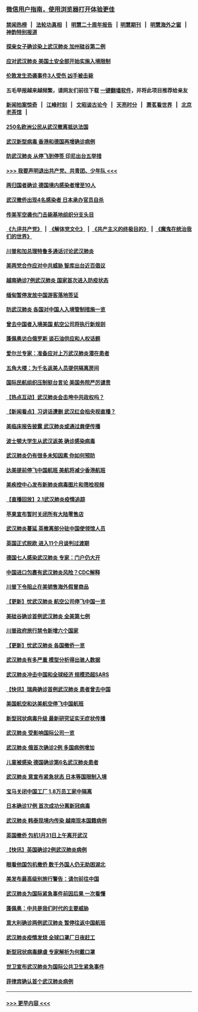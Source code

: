 ### [微信用户指南，使用浏览器打开体验更佳](https://github.com/gfw-breaker/banned-news1/blob/master/indexes/wechat-guide.md?t=0)
#### [禁闻热榜](热点新闻.md?t=0)  &nbsp;&nbsp;|&nbsp;&nbsp; [法轮功真相](https://github.com/gfw-breaker/truth/blob/master/README.md?t=0) &nbsp;&nbsp;|&nbsp;&nbsp; [明慧二十周年报告](https://github.com/gfw-breaker/mh-reports/blob/master/README.md?t=0) &nbsp;&nbsp;|&nbsp;&nbsp;[明慧期刊](https://github.com/gfw-breaker/mh-qikan) &nbsp;&nbsp;|&nbsp;&nbsp; [明慧海外之窗](https://github.com/gfw-breaker/mh-news/blob/master/README.md?t=0) &nbsp;&nbsp;|&nbsp;&nbsp; [神韵特别报道](https://github.com/gfw-breaker/mh-news/blob/master/shenyun.md?t=0)
#### [探亲女子确诊染上武汉肺炎 加州硅谷第二例](../pages/nsc418/n11839784.md?t=02031202) 
#### [应对武汉肺炎 美国土安全部开始实施入境限制](../pages/nsc418/n11839729.md?t=02031202) 
#### [伦敦发生恐袭事件3人受伤 凶手被击毙](../pages/nsc418/n11839442.md?t=02031202) 
#### 五毛举报越来越频繁，请网友们前往下载 [一键翻墙软件](https://github.com/gfw-breaker/ssr-accounts)，并将此项目推荐给亲友
#### [新闻拍案惊奇](https://github.com/gfw-breaker/banned-news1/blob/master/pages/link4.md) &nbsp;&nbsp;|&nbsp;&nbsp; [江峰时刻](https://github.com/gfw-breaker/banned-news1/blob/master/pages/link4.md) &nbsp;&nbsp;|&nbsp;&nbsp; [文昭谈古论今](https://github.com/gfw-breaker/banned-news1/blob/master/pages/link4.md) &nbsp;&nbsp;|&nbsp;&nbsp; [天亮时分](https://github.com/gfw-breaker/banned-news1/blob/master/pages/link4.md) &nbsp;&nbsp;|&nbsp;&nbsp; [萧茗看世界](https://github.com/gfw-breaker/banned-news1/blob/master/pages/link4.md) &nbsp;&nbsp;|&nbsp;&nbsp; [北京老茶馆](https://github.com/gfw-breaker/banned-news1/blob/master/pages/link4.md) &nbsp;&nbsp;|&nbsp;&nbsp; 
#### [250名欧洲公民从武汉撤离抵达法国](../pages/nsc418/n11839438.md?t=02031202) 
#### [武汉新型病毒 香港和德国再增确诊病例](../pages/nsc418/n11839381.md?t=02031202) 
#### [防武汉肺炎 从停飞到停签 印尼出台五举措](../pages/nsc418/n11839282.md?t=02031202) 
#### [>>> 我要声明退出共产党、共青团、少年队 <<<](https://github.com/begood0513/goodnews/blob/master/quit/letter.md) 
#### [两归国者确诊 德国境内感染者增至10人](../pages/nsc418/n11839164.md?t=02031202) 
#### [武汉撤侨出现4名感染者 日本承办官员自杀](../pages/nsc418/n11839044.md?t=02031202) 
#### [传美军空袭也门击毙基地组织分支头目](../pages/nsc418/n11839210.md?t=02031202) 
#### [《九评共产党》](https://github.com/begood0513/9ping.md/blob/master/README.md) &nbsp;|&nbsp; [《解体党文化》](../../../../jtdwh.md/blob/master/README.md)  &nbsp;|&nbsp; [《共产主义的终极目的》](../../../../gczydzjmd.md/blob/master/README.md) &nbsp;|&nbsp; [《魔鬼在统治我们的世界》](../../../../mgztzwmdsj.md/blob/master/README.md) 
#### [川普和加总理特鲁多通话讨论武汉肺炎](../pages/nsc418/n11839128.md?t=02031202) 
#### [美两党合作应对中共威胁 智库出台近百倡议](../pages/nsc418/n11838437.md?t=02031202) 
#### [越南确诊7例武汉肺炎 国家首次进入防疫状态](../pages/nsc418/n11838860.md?t=02031202) 
#### [缅甸暂停发放中国游客落地签证](../pages/nsc418/n11838730.md?t=02031202) 
#### [防武汉肺炎 各国对中国人入境管制措施一览](../pages/nsc418/n11838726.md?t=02031202) 
#### [曾去中国者入境美国 航空公司将执行新规则](../pages/nsc418/n11838375.md?t=02031202) 
#### [蓬佩奥访白俄罗斯 谈石油供应和人权话题](../pages/nsc418/n11838242.md?t=02031202) 
#### [爱尔兰专家：准备应对上万武汉肺炎潜在患者](../pages/nsc418/n11837978.md?t=02031202) 
#### [五角大楼：为千名返美人员提供隔离房间](../pages/nsc418/n11837831.md?t=02031202) 
#### [国际民航组织压制挺台言论 美国务院严厉谴责](../pages/nsc418/n11837791.md?t=02031202) 
#### [【热点互动】武汉肺炎会击垮中共政权吗？](../pages/nsc418/n11837779.md?t=02031202) 
#### [【新闻看点】习讲话遭删 武汉红会掐央视直播？](../pages/nsc418/n11837573.md?t=02031202) 
#### [美临床报告披露 武汉肺炎或通过粪便传播](../pages/nsc418/n11837626.md?t=02031202) 
#### [波士顿大学生从武汉返美 确诊感染病毒](../pages/nsc418/n11837580.md?t=02031202) 
#### [武汉肺炎仍有很多未知因素 你如何预防](../pages/nsc418/n11837666.md?t=02031202) 
#### [达美提前停飞中国航班 美航将减少香港航班](../pages/nsc418/n11837649.md?t=02031202) 
#### [美疾控中心发布新肺炎病毒图片和筛检视频](../pages/nsc418/n11837491.md?t=02031202) 
#### [【直播回放】2.1武汉肺炎疫情追踪](../pages/nsc418/n11837232.md?t=02031202) 
#### [苹果宣布暂时关闭所有大陆零售店](../pages/nsc418/n11837097.md?t=02031202) 
#### [武汉肺炎蔓延 英撤离部分驻中国使领馆人员](../pages/nsc418/n11837061.md?t=02031202) 
#### [英国正式脱欧 进入11个月谈判过渡期](../pages/nsc418/n11836911.md?t=02031202) 
#### [德国七人感染武汉肺炎 专家：门户仍大开](../pages/nsc418/n11836344.md?t=02031202) 
#### [中国进口包裹有武汉肺炎风险？CDC解释](../pages/nsc418/n11836321.md?t=02031202) 
#### [川普下令阻止在美销售海外假冒商品](../pages/nsc418/n11836261.md?t=02031202) 
#### [【更新】忧武汉肺炎 航空公司停飞中国一览](../pages/nsc418/n11835931.md?t=02031202) 
#### [美硅谷确诊首例武汉肺炎 全美第七例](../pages/nsc418/n11836093.md?t=02031202) 
#### [川普政府旅行禁令新增六个国家](../pages/nsc418/n11836083.md?t=02031202) 
#### [【更新】忧武汉肺炎 各国撤侨一览](../pages/nsc418/n11835673.md?t=02031202) 
#### [武汉肺炎有多严重 模型分析得出骇人数据](../pages/nsc418/n11835829.md?t=02031202) 
#### [武汉肺炎冲击中国和全球经济 规模恐超SARS](../pages/nsc418/n11835652.md?t=02031202) 
#### [【快讯】瑞典确诊首例武汉肺炎 患者曾去中国](../pages/nsc418/n11835675.md?t=02031202) 
#### [美国航空和达美航空停飞中国航班](../pages/nsc418/n11835567.md?t=02031202) 
#### [新型冠状病毒升级 最新研究证实无症状传播](../pages/nsc418/n11835589.md?t=02031202) 
#### [武汉肺炎 受影响国际公司一览](../pages/nsc418/n11835538.md?t=02031202) 
#### [武汉肺炎 俄首次确诊2例 多国病例增加](../pages/nsc418/n11835295.md?t=02031202) 
#### [儿童被感染 德国确诊第6名武汉肺炎患者](../pages/nsc418/n11835338.md?t=02031202) 
#### [武汉肺炎 意宣布紧急状态 日本等国限制入境](../pages/nsc418/n11835062.md?t=02031202) 
#### [宝马关闭中国工厂 1.8万员工家中隔离](../pages/nsc418/n11835128.md?t=02031202) 
#### [日本确诊17例 首次成功分离新冠病毒](../pages/nsc418/n11834975.md?t=02031202) 
#### [武汉肺炎 韩泰现境内传染 越南现本国籍病例](../pages/nsc418/n11834857.md?t=02031202) 
#### [英国撤侨 包机1月31日上午离开武汉](../pages/nsc418/n11834808.md?t=02031202) 
#### [【快讯】英国确诊2例武汉肺炎病例](../pages/nsc418/n11834824.md?t=02031202) 
#### [眼看他国包机撤侨 数千外国人仍无助困湖北](../pages/nsc418/n11834010.md?t=02031202) 
#### [美发布最高级别旅行警告：请勿前往中国](../pages/nsc418/n11834038.md?t=02031202) 
#### [武汉肺炎为国际紧急事件前因后果 一次看懂](../pages/nsc418/n11833893.md?t=02031202) 
#### [蓬佩奥：中共是我们时代的主要威胁](../pages/nsc418/n11833434.md?t=02031202) 
#### [意大利确诊两例武汉肺炎 暂停往返中国航班](../pages/nsc418/n11833483.md?t=02031202) 
#### [武汉肺炎疫情发烧 全球口罩厂日夜赶工](../pages/nsc418/n11833528.md?t=02031202) 
#### [新型冠状病毒肆虐 专家解析为何戴口罩](../pages/nsc418/n11833332.md?t=02031202) 
#### [世卫宣布武汉肺炎为国际公共卫生紧急事件](../pages/nsc418/n11833455.md?t=02031202) 
#### [菲律宾确认首个武汉肺炎病例](../pages/nsc418/n11833162.md?t=02031202) 

----
#### [ >>> 更早内容 <<< ](../indexes/nsc418-earlier.md)
